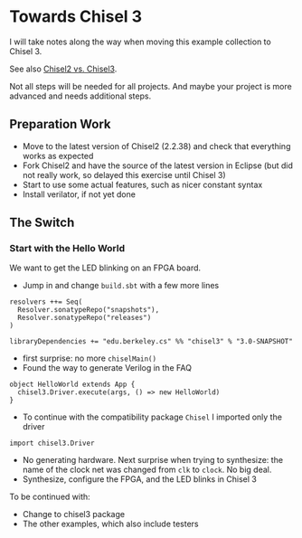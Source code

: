 # Towards Chisel 3

I will take notes along the way when moving this example collection
to Chisel 3.

See also [Chisel2 vs. Chisel3](https://github.com/freechipsproject/chisel3/wiki/Chisel3-vs-Chisel2).

Not all steps will be needed for all projects. And maybe your project is
more advanced and needs additional steps.

## Preparation Work

 * Move to the latest version of Chisel2 (2.2.38) and check that everything works as expected
 * Fork Chisel2 and have the source of the latest version in Eclipse (but did not really work, so delayed this exercise until Chisel 3)
 * Start to use some actual features, such as nicer constant syntax
 * Install verilator, if not yet done

## The Switch

### Start with the Hello World

We want to get the LED blinking on an FPGA board.

 * Jump in and change `build.sbt` with a few more lines

```
resolvers ++= Seq(
  Resolver.sonatypeRepo("snapshots"),
  Resolver.sonatypeRepo("releases")
)

libraryDependencies += "edu.berkeley.cs" %% "chisel3" % "3.0-SNAPSHOT"
```

 * first surprise: no more `chiselMain()`
 * Found the way to generate Verilog in the FAQ
```
object HelloWorld extends App {
  chisel3.Driver.execute(args, () => new HelloWorld)
}
```
 * To continue with the compatibility package `Chisel` I imported only the driver
```
import chisel3.Driver
```
 * No generating hardware. Next surprise when trying to synthesize: the
name of the clock net was changed from `clk` to `clock`. No big deal.
 * Synthesize, configure the FPGA, and the LED blinks in Chisel 3

To be continued with:
 * Change to chisel3 package
 * The other examples, which also include testers

